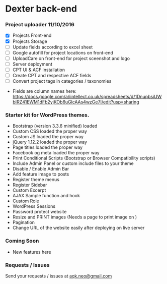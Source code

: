 Dexter back-end
==============

### Project uploader 11/10/2016

- [x] Projects Front-end
- [x] Projects Storage
- [ ] Update fields according to excel sheet
- [ ] Google autofill for project locations on front-end
- [ ] UploadCare on front-end for project sceenshot and logo
- [ ] Server deployment
- [ ] CPT UI & ACF installation
- [ ] Create CPT and respective ACF fields
- [ ] Convert project tags in categories / taxonomies 

* Fields are column names here: https://docs.google.com/a/iintellect.co.uk/spreadsheets/d/1DnupbsiUWbIRZ41EWM1dFb2yjKOb6uGlcAAs4wzGe7I/edit?usp=sharing

### Starter kit for WordPress themes.

* Bootstrap (version 3.3.6 minified) loaded
* Custom CSS loaded the proper way 
* Custom JS loaded the proper way 
* jQuery 1.12.2 loaded the proper way
* Page titles loaded the proper way
* Facebook og meta loaded the proper way 
* Print Conditional Scripts (Bootstrap or Browser Compatibility scripts) 
* Include Admin Panel or custom include files to your theme 
* Disable / Enable Admin Bar 
* Add feature image to posts 
* Register theme menus 
* Register Sidebar 
* Custom Excerpt 
* AJAX Sample function and hook 
* Custom Role 
* WordPress Sessions 
* Password protect website 
* Resize and PRINT images (Needs a page to print image on ) 
* Pagination 
* Change URL of the website easily after deploying on live server 

### Coming Soon

* New features here

### Requests / Issues

Send your requests / issues at aqk.neo@gmail.com